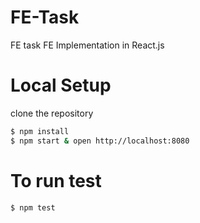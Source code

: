 # FE-Task
FE task
FE Implementation in React.js

# Local Setup
clone the repository
```bash
$ npm install
$ npm start & open http://localhost:8080
```
# To run test
```bash
$ npm test
```

